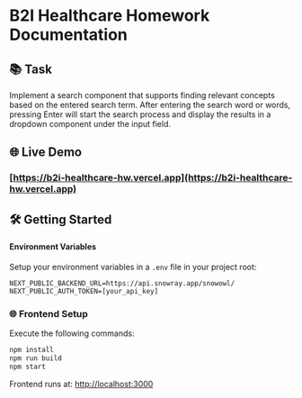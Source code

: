 # B2I Healthcare Homework Documentation

## 📚 Task

Implement a search component that supports finding relevant concepts based on the entered search term. After entering the search word or words, pressing Enter will start the search process and display the results in a dropdown component under the input field.

## 🌐 Live Demo

### [https://b2i-healthcare-hw.vercel.app](https://b2i-healthcare-hw.vercel.app)

## 🛠 Getting Started

#### Environment Variables

Setup your environment variables in a `.env` file in your project root:

```env
NEXT_PUBLIC_BACKEND_URL=https://api.snowray.app/snowowl/
NEXT_PUBLIC_AUTH_TOKEN=[your_api_key]
```

### 🌐 Frontend Setup

Execute the following commands:

```bash
npm install
npm run build
npm start
```

Frontend runs at: [http://localhost:3000](http://localhost:3000)

